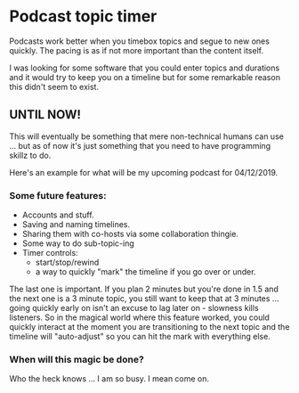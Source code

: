 Podcast topic timer
===

Podcasts work better when you timebox topics and segue to new ones quickly. The pacing is as if not more important than the content itself.

I was looking for some software that you could enter topics and durations and it would try to keep you on a timeline but for some remarkable reason
this didn't seem to exist.

## UNTIL NOW!

This will eventually be something that mere non-technical humans can use ... but as of now it's just something that you need to have programming skillz to do.

Here's an example for what will be my upcoming podcast for 04/12/2019.

### Some future features:

  * Accounts and stuff.
  * Saving and naming timelines.
  * Sharing them with co-hosts via some collaboration thingie.
  * Some way to do sub-topic-ing
  * Timer controls:
    * start/stop/rewind
    * a way to quickly "mark" the timeline if you go over or under. 

The last one is important. If you plan 2 minutes but you're done in 1.5 and the next one is a 3 minute topic, you still want to keep that at 3 minutes ... going quickly early on isn't an excuse to lag later on - slowness kills listeners.  So in the magical world where this feature worked, you could quickly interact at the moment you are transitioning to the next topic and the timeline will "auto-adjust" so you can hit the mark with everything else.

### When will this magic be done?

Who the heck knows ... I am so busy. I mean come on.
